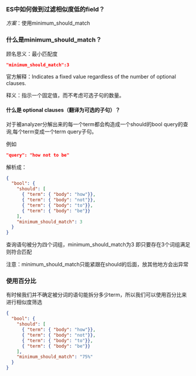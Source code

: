 ### ES中如何做到过滤相似度低的field？

*方案*：使用minimum_should_match

### 什么是minimum_should_match？

顾名思义：最小匹配度

```json
"minimum_should_match":3
```

官方解释：Indicates a fixed value regardless of the number of optional clauses.

释义：指示一个固定值，而不考虑可选子句的数量。

#### 什么是 optional clauses（翻译为可选的子句）？

对于被analyzer分解出来的每一个term都会构造成一个should的bool query的查询,每个term变成一个term query子句。

例如

```json
"query": "how not to be"
```

解析成：

```json
{
  "bool": {
    "should": [
      { "term": { "body": "how"}},
      { "term": { "body": "not"}},
      { "term": { "body": "to"}},
      { "term": { "body": "be"}}
    ],
    "minimum_should_match": 3
  }
}
```

查询语句被分为四个词组，minimum_should_match为3 即只要存在3个词组满足则符合匹配

注意：minimum_should_match只能紧跟在should的后面，放其他地方会出异常



### 使用百分比

有时候我们并不确定被分词的语句能拆分多少term，所以我们可以使用百分比来进行相似度筛选

```json
{
  "bool": {
    "should": [
      { "term": { "body": "how"}},
      { "term": { "body": "not"}},
      { "term": { "body": "to"}},
      { "term": { "body": "be"}}
    ],
    "minimum_should_match": "75%"
  }
}
```





